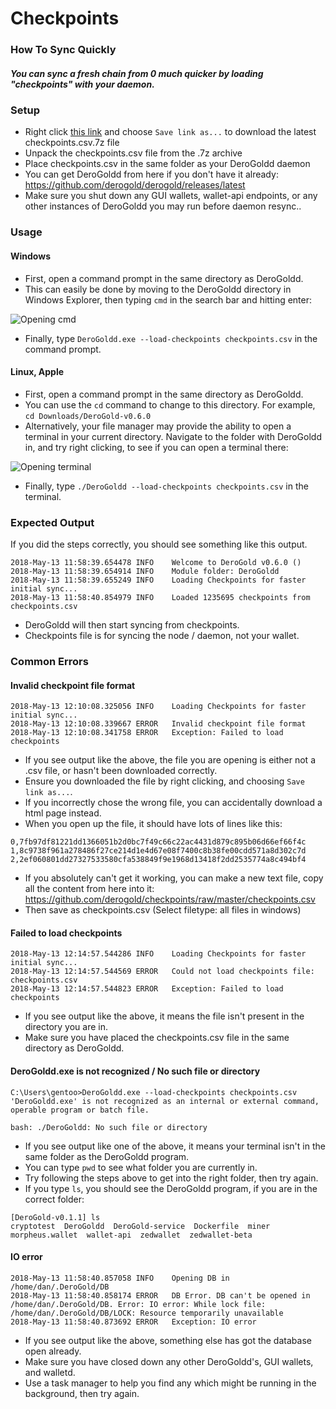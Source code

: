 # Checkpoints
### How To Sync Quickly
##### You can sync a fresh chain from 0 much quicker by loading "checkpoints" with your daemon.

### Setup

- Right click [this link](https://github.com/derogold/checkpoints/raw/master/checkpoints.csv.7z) and choose `Save link as...` to download the latest checkpoints.csv.7z file
- Unpack the checkpoints.csv file from the .7z archive
- Place checkpoints.csv in the same folder as your DeroGoldd daemon
- You can get DeroGoldd from here if you don't have it already: https://github.com/derogold/derogold/releases/latest
- Make sure you shut down any GUI wallets, wallet-api endpoints, or any other instances of DeroGoldd you may run before daemon resync..

### Usage

#### Windows

- First, open a command prompt in the same directory as DeroGoldd.
- This can easily be done by moving to the DeroGoldd directory in Windows Explorer, then typing `cmd` in the search bar and hitting enter:

![Opening cmd](https://i.imgur.com/QoNwYtB.png)
- Finally, type `DeroGoldd.exe --load-checkpoints checkpoints.csv` in the command prompt.

#### Linux, Apple

- First, open a command prompt in the same directory as DeroGoldd.
- You can use the `cd` command to change to this directory. For example, `cd Downloads/DeroGold-v0.6.0`
- Alternatively, your file manager may provide the ability to open a terminal in your current directory. Navigate to the folder with DeroGoldd in, and try right clicking, to see if you can open a terminal there:

![Opening terminal](https://i.imgur.com/Rd5TmQc.png)

- Finally, type `./DeroGoldd --load-checkpoints checkpoints.csv` in the terminal.

### Expected Output

If you did the steps correctly, you should see something like this output.

```
2018-May-13 11:58:39.654478 INFO    Welcome to DeroGold v0.6.0 ()
2018-May-13 11:58:39.654914 INFO    Module folder: DeroGoldd
2018-May-13 11:58:39.655249 INFO    Loading Checkpoints for faster initial sync...
2018-May-13 11:58:40.854979 INFO    Loaded 1235695 checkpoints from checkpoints.csv
```

- DeroGoldd will then start syncing from checkpoints.
- Checkpoints file is for syncing the node / daemon, not your wallet.

### Common Errors

#### Invalid checkpoint file format

```
2018-May-13 12:10:08.325056 INFO    Loading Checkpoints for faster initial sync...
2018-May-13 12:10:08.339667 ERROR   Invalid checkpoint file format
2018-May-13 12:10:08.341758 ERROR   Exception: Failed to load checkpoints
```

- If you see output like the above, the file you are opening is either not a .csv file, or hasn't been downloaded correctly.
- Ensure you downloaded the file by right clicking, and choosing `Save link as...`.
- If you incorrectly chose the wrong file, you can accidentally  download a html page instead.
- When you open up the file, it should have lots of lines like this:

```
0,7fb97df81221dd1366051b2d0bc7f49c66c22ac4431d879c895b06d66ef66f4c
1,8c9738f961a278486f27ce214d1e4d67e08f7400c8b38fe00cdd571a8d302c7d
2,2ef060801dd27327533580cfa538849f9e1968d13418f2dd2535774a8c494bf4
```

- If you absolutely can't get it working, you can make a new text file, copy all the content from here into it: https://github.com/derogold/checkpoints/raw/master/checkpoints.csv
- Then save as checkpoints.csv (Select filetype: all files in windows)

#### Failed to load checkpoints

```
2018-May-13 12:14:57.544286 INFO    Loading Checkpoints for faster initial sync...
2018-May-13 12:14:57.544569 ERROR   Could not load checkpoints file: checkpoints.csv
2018-May-13 12:14:57.544823 ERROR   Exception: Failed to load checkpoints
```

- If you see output like the above, it means the file isn't present in the directory you are in.
- Make sure you have placed the checkpoints.csv file in the same directory as DeroGoldd.

#### DeroGoldd.exe is not recognized / No such file or directory

```
C:\Users\gentoo>DeroGoldd.exe --load-checkpoints checkpoints.csv
'DeroGoldd.exe' is not recognized as an internal or external command,
operable program or batch file.
```

`bash: ./DeroGoldd: No such file or directory`

- If you see output like one of the above, it means your terminal isn't in the same folder as the DeroGoldd program.
- You can type `pwd` to see what folder you are currently in.
- Try following the steps above to get into the right folder, then try again.
- If you type `ls`, you should see the DeroGoldd program, if you are in the correct folder:

```
[DeroGold-v0.1.1] ls
cryptotest  DeroGoldd  DeroGold-service  Dockerfile  miner  morpheus.wallet  wallet-api  zedwallet  zedwallet-beta
```

#### IO error

```
2018-May-13 11:58:40.857058 INFO    Opening DB in /home/dan/.DeroGold/DB
2018-May-13 11:58:40.858174 ERROR   DB Error. DB can't be opened in /home/dan/.DeroGold/DB. Error: IO error: While lock file: /home/dan/.DeroGold/DB/LOCK: Resource temporarily unavailable
2018-May-13 11:58:40.873692 ERROR   Exception: IO error
```

- If you see output like the above, something else has got the database open already.
- Make sure you have closed down any other DeroGoldd's, GUI wallets, and walletd.
- Use a task manager to help you find any which might be running in the background, then try again.
